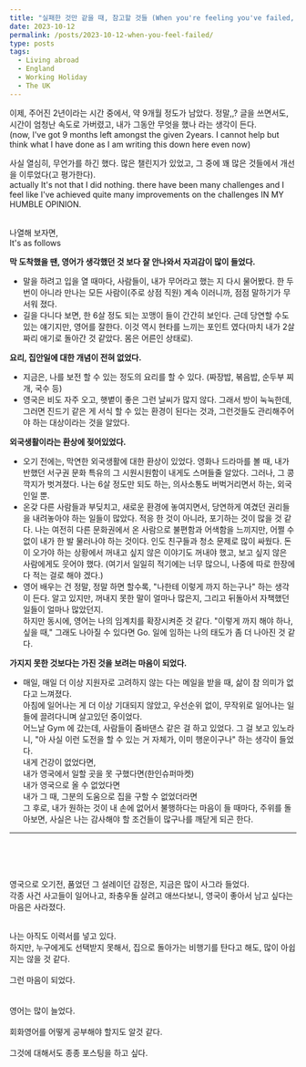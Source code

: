 ```yaml
---
title: "실패한 것만 같을 때, 참고할 것들 (When you're feeling you've failed, things you can consider about)"
date: 2023-10-12
permalink: /posts/2023-10-12-when-you-feel-failed/
type: posts
tags:
  - Living abroad
  - England
  - Working Holiday
  - The UK
---
```


이제, 주어진 2년이라는 시간 중에서, 약 9개월 정도가 남았다. 정말,,?
글을 쓰면서도, 시간이 엄청난 속도로 가버렸고, 내가 그동안 무엇을 했나 라는 생각이 든다.
<br/>
(now, I've got 9 months left amongst the given 2years.
I cannot help but think what I have done as I am writing this down here even now)

사실 열심히, 무언가를 하긴 했다.
많은 챌린지가 있었고, 그 중에 꽤 많은 것들에서 개선을 이루었다(고 평가한다).<br/>
actually It's not that I did nothing. there have been many challenges and I feel like I've achieved quite many improvements on the challenges IN MY HUMBLE OPINION.

<br/>
나열해 보자면,<br/>
It's as follows <br/>

**막 도착했을 땐, 영어가 생각했던 것 보다 잘 안나와서 자괴감이 많이 들었다.**

- 말을 하려고 입을 열 때마다, 사람들이, 내가 무어라고 했는 지 다시 물어봤다. 한 두번이 아니라 만나는 모든 사람이(주로 상점 직원) 계속 이러니까, 점점 말하기가 무서워 졌다.
- 길을 다니다 보면, 한 6살 정도 되는 꼬맹이 들이 간간히 보인다. 근데 당연할 수도 있는 얘기지만, 영어를 잘한다. 이것 역시 현타를 느끼는 포인트 였다(마치 내가 2살 짜리 애기로 돌아간 것 같았다. 몸은 어른인 상태로).

**요리, 집안일에 대한 개념이 전혀 없었다.**

- 지금은, 나를 보전 할 수 있는 정도의 요리를 할 수 있다. (짜장밥, 볶음밥, 순두부 찌개, 국수 등)
- 영국은 비도 자주 오고, 햇볕이 좋은 그런 날씨가 많지 않다. 그래서 방이 눅눅한데, 그러면 진드기 같은 게 서식 할 수 있는 환경이 된다는 것과, 그런것들도 관리해주어야 하는 대상이라는 것을 알았다.

**외국생활이라는 환상에 젖어있었다.**

- 오기 전에는, 막연한 외국생활에 대한 환상이 있었다. 영화나 드라마를 볼 때, 내가 반했던 서구권 문화 특유의 그 시원시원함이 내게도 스며들줄 알았다. 그러나, 그 콩깍지가 벗겨졌다. 나는 6살 정도만 되도 하는, 의사소통도 버벅거리면서 하는, 외국인일 뿐.
- 온갖 다른 사람들과 부딪치고, 새로운 환경에 놓여지면서, 당연하게 여겼던 권리들을 내려놓아야 하는 일들이 많았다. 적응 한 것이 아니라, 포기하는 것이 많을 것 같다. 나는 여전히 다른 문화권에서 온 사람으로 불편함과 어색함을 느끼지만, 어쩔 수 없이 내가 한 발 물러나야 하는 것이다.
  인도 친구들과 청소 문제로 많이 싸웠다. 돈이 오가야 하는 상황에서 꺼내고 싶지 않은 이야기도 꺼내야 했고, 보고 싶지 않은 사람에게도 웃어야 했다.
  (여기서 일일히 적기에는 너무 많으니, 나중에 따로 한장에 다 적는 걸로 해야 겠다.)
- 영어 배우는 건 정말, 정말 하면 할수록, "나한테 이렇게 까지 하는구나" 하는 생각이 든다. 알고 있지만, 꺼내지 못한 말이 얼마나 많은지, 그리고 뒤돌아서 자책했던 일들이 얼마나 많았던지. <br/>
  하지만 동시에, 영어는 나의 임계치를 확장시켜준 것 같다. "이렇게 까지 해야 하나, 싶을 때," 그래도 나아질 수 있다면 Go. 일에 임하는 나의 태도가 좀 더 나아진 것 같다.

**가지지 못한 것보다는 가진 것을 보려는 마음이 되었다.**

- 매일, 매일 더 이상 지원자로 고려하지 않는 다는 메일을 받을 때, 삶이 참 의미가 없다고 느껴졌다. <br/>
  아침에 일어나는 게 더 이상 기대되지 않았고, 우선순위 없이, 무작위로 일어나는 일들에 끌려다니며 살고있던 중이었다.<br/>
  어느날 Gym 에 갔는데, 사람들이 줌바댄스 같은 걸 하고 있었다. 그 걸 보고 있노라니, "아 사실 이런 도전을 할 수 있는 거 자체가, 이미 행운이구나" 하는 생각이 들었다. <br/>
  내게 건강이 없었다면,<br/>
  내가 영국에서 일할 곳을 못 구했다면(한인슈퍼마켓) <br/>
  내가 영국으로 올 수 없었다면 <br/>
  내가 그 때, 그분의 도움으로 집을 구할 수 없었더라면 <br/>
  그 후로, 내가 원하는 것이 내 손에 없어서 불행하다는 마음이 들 때마다, 주위를 돌아보면, 사실은 나는 감사해야 할 조건들이 많구나를 깨닫게 되곤 한다.

---

<br/>
<br/>
<br/>

영국으로 오기전, 품었던 그 설레이던 감정은, 지금은 많이 사그라 들었다.<br/>
각종 사건 사고들이 일어나고, 좌충우돌 살려고 애쓰다보니, 영국이 좋아서 남고 싶다는 마음은 사라졌다.

<br/>
나는 아직도 이력서를 넣고 있다. <br/>
하지만, 누구에게도 선택받지 못해서, 집으로 돌아가는 비행기를 탄다고 해도, 
많이 아쉽지는 않을 것 같다.
<br/>
<br/>
그런 마음이 되었다.

<br/>
<br/>
<br/>
영어는 많이 늘었다.<br/><br/>
회화영어를 어떻게 공부해야 할지도 알것 같다. <br/><br/>
그것에 대해서도 종종 포스팅을 하고 싶다.
